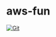 # aws-fun

[![Git](https://app.soluble.cloud/api/v1/public/badges/b4228eb2-c95c-4805-a68f-28f8d857e5ae.svg?orgId=251133511671)](https://app.soluble.cloud/repos/details/github.com/robewedd/aws-fun?orgId=251133511671)  

